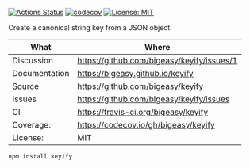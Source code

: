 [![Actions Status](https://github.com/bigeasy/keyify/workflows/Node%20CI/badge.svg)](https://github.com/bigeasy/keyify/actions)
[![codecov](https://codecov.io/gh/bigeasy/keyify/branch/master/graph/badge.svg)](https://codecov.io/gh/bigeasy/keyify)
[![License: MIT](https://img.shields.io/badge/License-MIT-yellow.svg)](https://opensource.org/licenses/MIT)

Create a canonical string key from a JSON object.

| What          | Where                                         |
| --- | --- |
| Discussion    | https://github.com/bigeasy/keyify/issues/1    |
| Documentation | https://bigeasy.github.io/keyify              |
| Source        | https://github.com/bigeasy/keyify             |
| Issues        | https://github.com/bigeasy/keyify/issues      |
| CI            | https://travis-ci.org/bigeasy/keyify          |
| Coverage:     | https://codecov.io/gh/bigeasy/keyify          |
| License:      | MIT                                           |


```
npm install keyify
```
